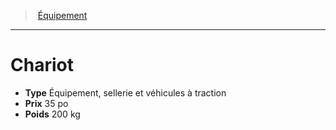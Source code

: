 ﻿---
!Equipment
Type: Équipement, sellerie et véhicules à traction
Price: 35 po
Weight: 200 kg
Id: equipment_hd.md#chariot
ParentLink: equipment_hd.md#Équipement
Name: Chariot
ParentName: Équipement
NameLevel: 1
---
> [Équipement](hd_equipment.md)

---

# Chariot

- **Type** Équipement, sellerie et véhicules à traction
- **Prix** 35 po
- **Poids** 200 kg

